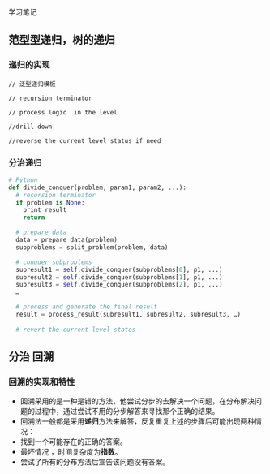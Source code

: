 学习笔记

## 范型型递归，树的递归

### 递归的实现
```
// 泛型递归模板

// recursion terminator

// process logic  in the level

//drill down

//reverse the current level status if need

```

### 分治递归

```python
# Python
def divide_conquer(problem, param1, param2, ...): 
  # recursion terminator 
  if problem is None: 
	print_result 
	return 

  # prepare data 
  data = prepare_data(problem) 
  subproblems = split_problem(problem, data) 

  # conquer subproblems 
  subresult1 = self.divide_conquer(subproblems[0], p1, ...) 
  subresult2 = self.divide_conquer(subproblems[1], p1, ...) 
  subresult3 = self.divide_conquer(subproblems[2], p1, ...) 
  …

  # process and generate the final result 
  result = process_result(subresult1, subresult2, subresult3, …)
	
  # revert the current level states
```

## 分治 回溯

### 回溯的实现和特性 
- 回溯采用的是一种是错的方法，他尝试分步的去解决一个问题，在分布解决问题的过程中，通过尝试不用的分步解答来寻找那个正确的结果。
- 回溯法一般都是采用**递归**方法来解答，反复重复上述的步骤后可能出现两种情况：
 - 找到一个可能存在的正确的答案。
 - 最坏情况 ，时间复杂度为**指数**。
 - 尝试了所有的分布方法后宣告该问题没有答案。